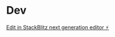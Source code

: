 # Dev

[Edit in StackBlitz next generation editor ⚡️](https://stackblitz.com/~/github.com/V1vekW/Dev)